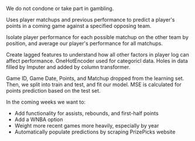 We do not condone or take part in gambling.


Uses player matchups and previous performance to predict a player's points in a coming game against a specified opposing team. 



Isolate player performance for each possible matchup on the other team by position, and average our player's performance for all matchups.

Create lagged features to understand how all other factors in player log can affect performance. OneHotEncoder used for categoricl data. Holes in data filled by Imputer and added by column transformer.

Game ID, Game Date, Points, and Matchup dropped from the learning set. Then, we split into train and test, and fit our model. MSE is calculated for points prediction based on the test set.



In the coming weeks we want to:
- Add functionality for assists, rebounds, and first-half points
- Add a WNBA option
- Weight more recent games more heavily, especially by year
- Automatically populate predictions by scraping PrizePicks website

